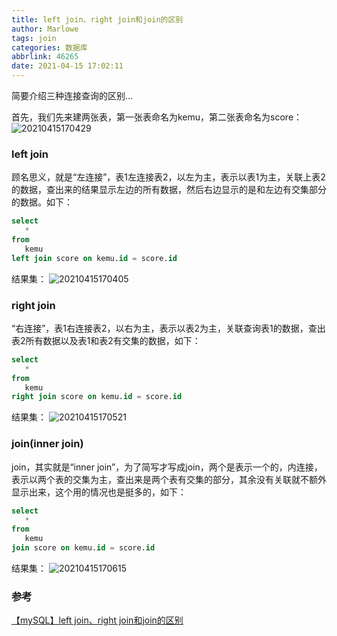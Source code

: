 ```yaml
---
title: left join、right join和join的区别
author: Marlowe
tags: join
categories: 数据库
abbrlink: 46265
date: 2021-04-15 17:02:11
---
```


简要介绍三种连接查询的区别...
<!--more-->

首先，我们先来建两张表，第一张表命名为kemu，第二张表命名为score：
![20210415170429](http://marlowe.oss-cn-beijing.aliyuncs.com/img/20210415170429.png)

### left join

顾名思义，就是“左连接”，表1左连接表2，以左为主，表示以表1为主，关联上表2的数据，查出来的结果显示左边的所有数据，然后右边显示的是和左边有交集部分的数据。如下：

```sql
select
   *
from
   kemu
left join score on kemu.id = score.id
```
结果集：
![20210415170405](http://marlowe.oss-cn-beijing.aliyuncs.com/img/20210415170405.png)


### right join

“右连接”，表1右连接表2，以右为主，表示以表2为主，关联查询表1的数据，查出表2所有数据以及表1和表2有交集的数据，如下：

```sql
select
   *
from
   kemu
right join score on kemu.id = score.id
```
结果集：
![20210415170521](http://marlowe.oss-cn-beijing.aliyuncs.com/img/20210415170521.png)

### join(inner join)

join，其实就是“inner join”，为了简写才写成join，两个是表示一个的，内连接，表示以两个表的交集为主，查出来是两个表有交集的部分，其余没有关联就不额外显示出来，这个用的情况也是挺多的，如下：

```sql
select
   *
from
   kemu
join score on kemu.id = score.id
```
结果集：
![20210415170615](http://marlowe.oss-cn-beijing.aliyuncs.com/img/20210415170615.png)


### 参考
[【mySQL】left join、right join和join的区别](https://segmentfault.com/a/1190000017369618)
